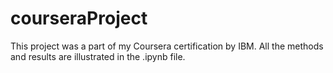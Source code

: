# courseraProject

This project was a part of my Coursera certification by IBM. All the methods and results are illustrated in the .ipynb file.
